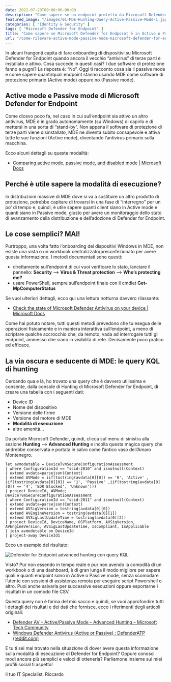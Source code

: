 ```yaml
---
date: 2022-07-20T09:00:00-00:00
description: "Come sapere se un endpoint protetto da Microsoft Defender for Endpoint è in Active o Passive mode con una comoda query KQL."
featured_image: "/images/01-MDE-Hunting-Query-Active-Passive-Mode-1.jpg"
categories: [ "Identity & Security" ]
tags: [ "Microsoft Defender for Endpoint" ]
title: "Come sapere se Microsoft Defender for Endpoint è in Active o Passive mode su un endpoint"
url: "/come-rilevare-active-mode-passive-mode-microsoft-defender-for-endpoint"
---
```

In alcuni frangenti capita di fare onboarding di dispositivi su Microsoft Defender for Endpoint quando ancora il vecchio “antivirus” di terze parti è installato e attivo. Cosa succede in questi casi? I due software di protezione fanno a pugni? La risposta è: “No”. Oggi ti racconto cosa sia il passive mode e come sapere quanti/quali endpoint stanno usando MDE come software di protezione primario (Active mode) oppure no (Passive mode).

## Active mode e Passive mode di Microsoft Defender for Endpoint
Come dicevo poco fa, nel caso in cui sull’endpoint sia attivo un altro antivirus, MDE è in grado autonomamente (su Windows) di capirlo e di mettersi in una sorta di “stand-by”. Non appena il software di protezione di terze parti viene disinstallato, MDE ne diventa subito consapevole e attiva tutte le sue funzioni (Active mode), diventando l’antivirus primario sulla macchina.

Ecco alcuni dettagli su queste modalità:
- [Comparing active mode, passive mode, and disabled mode | Microsoft Docs](https://docs.microsoft.com/en-us/microsoft-365/security/defender-endpoint/microsoft-defender-antivirus-windows?view=o365-worldwide#comparing-active-mode-passive-mode-and-disabled-mode)

## Perché è utile sapere la modalità di esecuzione?
In distribuzioni massive di MDE dove si va a sostituire un altro prodotto di protezione, potrebbe capitare di trovarsi in una fase di “interregno” per un po’ di tempo e, quindi, è utile sapere quanti client siano in Active mode e quanti siano in Passive mode, giusto per avere un monitoraggio dello stato di avanzamento della distribuzione e dell’adozione di Defender for Endpoint.

## Le cose semplici? MAI!
Purtroppo, una volta fatto l’onboarding dei dispositivi Windows in MDE, non esiste una vista o un workbook centralizzato/preconfezionato per avere questa informazione. I metodi documentati sono questi:

- direttamente sull’endpoint di cui vuoi verificare lo stato, lanciare il pannello:
    **Security** –> **Virus & Threat protection** –> **Who’s protecting me?**
- usare PowerShell, sempre sull’endpoint finale con il cmdlet **Get-MpComputerStatus**

Se vuoi ulteriori dettagli, ecco qui una lettura notturna davvero rilassante:
- [Check the state of Microsoft Defender Antivirus on your device | Microsoft Docs](https://docs.microsoft.com/en-us/microsoft-365/security/defender-endpoint/microsoft-defender-antivirus-windows?view=o365-worldwide#check-the-state-of-microsoft-defender-antivirus-on-your-device)

Come hai potuto notare, tutti questi metodi prevedono che tu esegua delle operazioni fisicamente e in maniera interattiva sull’endpoint, a meno di scriptare qualche accrocchio che, da remoto, vada ad interrogare tutti gli endpoint, ammesso che siano in visibilità di rete. Decisamente poco pratico ed efficace.

## La via oscura e seducente di MDE: le query KQL di hunting
Cercando qua e là, ho trovato una query che è davvero utilissima e consente, dalla console di Hunting di Microsoft Defender for Endpoint, di creare una tabella con i seguenti dati:

- Device ID
- Nome del dispositivo
- Versione delle firme
- Versione del motore di MDE
- **Modalità di esecuzione**
- altre amenità…

Da portale Microsoft Defender, quindi, clicca sul menu di sinistra alla sezione **Hunting** –> **Advanced Hunting** e incolla questa magica query che andrebbe conservata e portata in salvo come l’antico vaso dell’Amaro Montenegro.

```
let avmodetable = DeviceTvmSecureConfigurationAssessment
| where ConfigurationId == "scid-2010" and isnotnull(Context)
| extend avdata=parsejson(Context)
| extend AVMode = iif(tostring(avdata[0][0]) == '0', 'Active' , iif(tostring(avdata[0][0]) == '1', 'Passive' ,iif(tostring(avdata[0][0]) == '4', 'EDR Blocked', 'Unknown')))
| project DeviceId, AVMode;
DeviceTvmSecureConfigurationAssessment
| where ConfigurationId == "scid-2011" and isnotnull(Context)
| extend avdata=parsejson(Context)
| extend AVSigVersion = tostring(avdata[0][0])
| extend AVEngineVersion = tostring(avdata[0][1])
| extend AVSigLastUpdateTime = tostring(avdata[0][2])
| project DeviceId, DeviceName, OSPlatform, AVSigVersion, AVEngineVersion, AVSigLastUpdateTime, IsCompliant, IsApplicable
| join avmodetable on DeviceId
| project-away DeviceId1
```

Ecco un esempio del risultato:

![Defender for Endpoint advanced hunting con query KQL](/images/01-MDE-Hunting-Query-Active-Passive-Mode.jpg)

Visto? Pur non essendo in tempo reale e pur non avendo la comodità di un workbook o di una dashboard, è di gran lunga il modo migliore per sapere quali e quanti endpoint sono in Active o Passive mode, senza scomodare l’utente con sessioni di assistenza remota per eseguire script Powershell o altro. Puoi anche salvarla per successive esecuzioni oppure esportarne i risultati in un comodo file CSV.

Questa query non è farina del mio sacco e quindi, se vuoi approfondire tutti i dettagli dei risultati e dei dati che fornisce, ecco i riferimenti degli articoli originali:
- [Defender AV – Active/Passive Mode – Advanced Hunting – Microsoft Tech Community](https://techcommunity.microsoft.com/t5/microsoft-defender-for-endpoint/defender-av-active-passive-mode-advanced-hunting/m-p/2585781)
- [Windows Defender Antivirus (Active or Passive) : DefenderATP (reddit.com)](https://www.reddit.com/r/DefenderATP/comments/lfd5zy/comment/gmynulv/?utm_source=share&utm_medium=web2x&context=3)

E tu ti sei mai trovato nella situazione di dover avere questa informazione sulla modalità di esecuzione di Defender for Endpoint? Oppure conosci modi ancora più semplici e veloci di ottenerla? Parliamone insieme sui miei profili social ti aspetto!

Il tuo IT Specialist, Riccardo